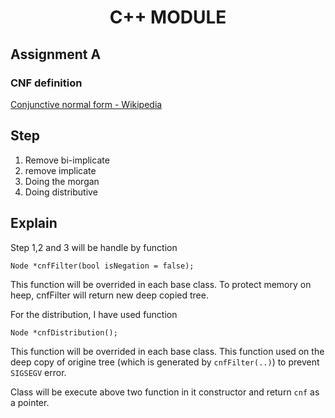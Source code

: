 # <center>C++ MODULE</center>
## Assignment A

### CNF definition

[Conjunctive normal form - Wikipedia](https://en.wikipedia.org/wiki/Conjunctive_normal_form)

## Step

1. Remove bi-implicate
2. remove implicate
3. Doing the morgan
4. Doing distributive

## Explain

Step 1,2 and 3 will be handle by function

    Node *cnfFilter(bool isNegation = false);

This function will be overrided in each base class.
To protect memory on heep, cnfFilter will return new deep copied tree.

For the distribution, I have used function

    Node *cnfDistribution();

This function will be overrided in each base class.
This function used on the deep copy of origine tree (which is generated by `cnfFilter(..)`) to prevent `SIGSEGV` error.

Class will be execute above two function in it constructor and return `cnf` as a pointer.
